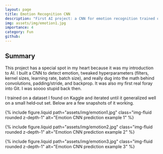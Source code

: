 ```yaml
---
layout: page
title: Emotion Recognition CNN
description: "First AI project: a CNN for emotion recognition trained on a Kaggle dataset"
img: assets/img/emotion1.jpg
importance: 4
category: Fun
github: 
---
```


## Summary

This project has a special spot in my heart because it was my introduction to AI. I built a CNN to detect emotion, tweaked hyperparameters (filters, kernel sizes, learning rate, batch size), and really dug into the math behind convolutions, padding/stride, and backprop. It was also my first real foray into Git. I was soooo stupid back then.
 
I trained on a dataset I found on Kaggle and iterated until it generalized well on a small held‑out set. Below are a few snapshots of it working. 

{% include figure.liquid path="assets/img/emotion1.jpg" class="img-fluid rounded z-depth-1" alt="Emotion CNN prediction example 1" %}

{% include figure.liquid path="assets/img/emotion2.jpg" class="img-fluid rounded z-depth-1" alt="Emotion CNN prediction example 2" %}

{% include figure.liquid path="assets/img/emotion3.jpg" class="img-fluid rounded z-depth-1" alt="Emotion CNN prediction example 3" %}


